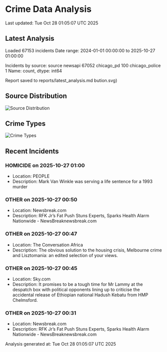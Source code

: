 # Crime Data Analysis
Last updated: Tue Oct 28 01:05:07 UTC 2025

## Latest Analysis

Loaded 67153 incidents
Date range: 2024-01-01 00:00:00 to 2025-10-27 01:00:00

Incidents by source:
source
newsapi           67052
chicago_pd          100
chicago_police        1
Name: count, dtype: int64

Report saved to reports/latest_analysis.md
bution.svg)

## Source Distribution
![Source Distribution](images/source_distribution.svg)

## Crime Types
![Crime Types](images/crime_types.svg)

## Recent Incidents

### HOMICIDE on 2025-10-27 01:00
- Location: PEOPLE
- Description: Mark Van Winkle was serving a life sentence for a 1993 murder


### OTHER on 2025-10-27 00:50
- Location: Newsbreak.com
- Description: RFK Jr’s Fat Push Stuns Experts, Sparks Health Alarm Nationwide - NewsBreaknewsbreak.com


### OTHER on 2025-10-27 00:47
- Location: The Conversation Africa
- Description: The obvious solution to the housing crisis, Melbourne crime and Lisztomania: an edited selection of your views.


### OTHER on 2025-10-27 00:45
- Location: Sky.com
- Description: It promises to be a tough time for Mr Lammy at the despatch box with political opponents lining up to criticise the accidental release of Ethiopian national Hadush Kebatu from HMP Chelmsford.


### OTHER on 2025-10-27 00:31
- Location: Newsbreak.com
- Description: RFK Jr’s Fat Push Stuns Experts, Sparks Health Alarm Nationwide - NewsBreaknewsbreak.com

Analysis generated at: Tue Oct 28 01:05:07 UTC 2025
